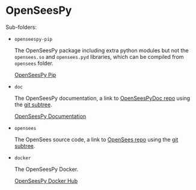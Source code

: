 # OpenSeesPy

Sub-folders:

- `openseespy-pip`

  The OpenSeesPy package including extra python modules but not the `opensees.so` and `opensees.pyd` libraries, which
  can be compiled from `opensees` folder.

  [OpenSeesPy Pip](https://pypi.org/project/openseespy/)

- `doc`

  The OpenSeesPy documentation, a link to [OpenSeesPyDoc repo](https://github.com/zhuminjie/OpenSeesPyDoc)
  using the [git subtree](https://www.atlassian.com/git/tutorials/git-subtree).

  [OpenSeesPy Documentation](https://openseespydoc.readthedocs.io/en/latest/)

- `opensees`

  The OpenSees source code, a link to [OpenSees repo](https://github.com/OpenSees/OpenSees)
  using the [git subtree](https://www.atlassian.com/git/tutorials/git-subtree).

- `docker`

  The OpenSeesPy Docker.

  [OpenSeesPy Docker Hub](https://hub.docker.com/r/zhuminjie/openseespy)
